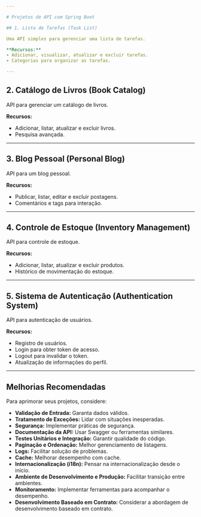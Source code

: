 ```yaml
---

# Projetos de API com Spring Boot

## 1. Lista de Tarefas (Task List)

Uma API simples para gerenciar uma lista de tarefas.

**Recursos:**
- Adicionar, visualizar, atualizar e excluir tarefas.
- Categorias para organizar as tarefas.

---
```


## 2. Catálogo de Livros (Book Catalog)

API para gerenciar um catálogo de livros.

**Recursos:**
- Adicionar, listar, atualizar e excluir livros.
- Pesquisa avançada.

---

## 3. Blog Pessoal (Personal Blog)

API para um blog pessoal.

**Recursos:**
- Publicar, listar, editar e excluir postagens.
- Comentários e tags para interação.

---

## 4. Controle de Estoque (Inventory Management)

API para controle de estoque.

**Recursos:**
- Adicionar, listar, atualizar e excluir produtos.
- Histórico de movimentação do estoque.

---

## 5. Sistema de Autenticação (Authentication System)

API para autenticação de usuários.

**Recursos:**
- Registro de usuários.
- Login para obter token de acesso.
- Logout para invalidar o token.
- Atualização de informações do perfil.

---

## Melhorias Recomendadas 

Para aprimorar seus projetos, considere:

- **Validação de Entrada:** Garanta dados válidos.
- **Tratamento de Exceções:** Lidar com situações inesperadas.
- **Segurança:** Implementar práticas de segurança.
- **Documentação da API:** Usar Swagger ou ferramentas similares.
- **Testes Unitários e Integração:** Garantir qualidade do código.
- **Paginação e Ordenação:** Melhor gerenciamento de listagens.
- **Logs:** Facilitar solução de problemas.
- **Cache:** Melhorar desempenho com cache.
- **Internacionalização (i18n):** Pensar na internacionalização desde o início.
- **Ambiente de Desenvolvimento e Produção:** Facilitar transição entre ambientes.
- **Monitoramento:** Implementar ferramentas para acompanhar o desempenho.
- **Desenvolvimento Baseado em Contrato:** Considerar a abordagem de desenvolvimento baseado em contrato.
